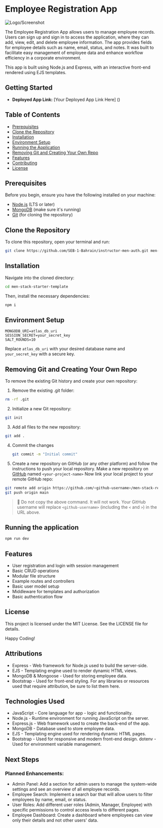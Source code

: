 # Employee Registration App
![Logo/Screenshot](https://us.123rf.com/450wm/pshonka/pshonka2206/pshonka220600039/187246942-badge-outline-flat-icon-workspace-sign-graph-symbol-for-your-web-site-design-logo-app-ui.jpg?ver=6)

The Employee Registration App allows users to manage employee records. Users can sign up and sign in to access the application, where they can add, view, edit, and delete employee information. The app provides fields for employee details such as name, email, status, and notes. It was built to facilitate easy management of employee data and enhance workflow efficiency in a corporate environment.

This app is built using Node.js and Express, with an interactive front-end rendered using EJS templates.

## Getting Started

- **Deployed App Link:** [Your Deployed App Link Here] ()

## Table of Contents
- [Prerequisites](#prerequisites)
- [Clone the Repository](#clone-the-repository)
- [Installation](#installation)
- [Environment Setup](#environment-setup)
- [Running the Application](#running-the-application)
- [Removing Git and Creating Your Own Repo](#removing-git-and-creating-your-own-repo)
- [Features](#features)
- [Contributing](#contributing)
- [License](#license)

## Prerequisites

Before you begin, ensure you have the following installed on your machine:
- [Node.js](https://nodejs.org/) (LTS or later)
- [MongoDB](https://www.mongodb.com/) (make sure it's running)
- [Git](https://git-scm.com/) (for cloning the repository)

## Clone the Repository

To clone this repository, open your terminal and run:

```bash
git clone https://github.com/SEB-1-Bahrain/instructor-men-auth.git men-stack-starter-template
```

## Installation
Navigate into the cloned directory:
```bash
cd men-stack-starter-template
```

Then, install the necessary dependencies:

```bash
npm i
```

## Environment Setup
```plaintext
MONGODB_URI=atlas_db_uri
SESSION_SECRET=your_secret_key
SALT_ROUNDS=10
```
Replace `atlas_db_uri` with your desired database name and `your_secret_key` with a secure key.

## Removing Git and Creating Your Own Repo
To remove the existing Git history and create your own repository:

1. Remove the existing .git folder:
  ```bash
  rm -rf .git
  ```
2. Initialize a new Git repository:
  ```bash
  git init
  ```
3. Add all files to the new repository:
  ```bash
  git add .
  ```
4. Commit the changes
   ```bash
   git commit -m "Initial commit"
   ``` 
5. Create a new repository on GitHub (or any other platform) and follow the instructions to push your local repository.
  Make a new repository on [GitHub](https://github.com/) named `<your-project-name>`
  Now link your local project to your remote GitHub repo:
  ```bash
  git remote add origin https://github.com/<github-username>/men-stack-relating-data-lab-cookbook.git
  git push origin main
  ```

> 🚨 Do not copy the above command. It will not work. Your GitHub username will replace `<github-username>` (including the `<` and `>`) in the URL above.

## Running the application
```bash
npm run dev
```

## Features
- User registration and login with session management
- Basic CRUD operations
- Modular file structure
- Example routes and controllers
- Basic user model setup
- Middleware for templates and authorization
- Basic authentication flow

## License
This project is licensed under the MIT License. See the LICENSE file for details.

Happy Coding!

## Attributions
- Express - Web framework for Node.js used to build the server-side.
- EJS - Templating engine used to render dynamic HTML views.
- MongoDB & Mongoose - Used for storing employee data.
- Bootstrap - Used for front-end styling.
For any libraries or resources used that require attribution, be sure to list them here.

## Technologies Used
- JavaScript - Core language for app - logic and functionality.
- Node.js - Runtime environment for running JavaScript on the server.
- Express.js - Web framework used to create the back-end of the app.
- MongoDB - Database used to store employee data.
- EJS - Templating engine used for rendering dynamic HTML pages.
- Bootstrap - Used for responsive and modern front-end design.
dotenv - Used for environment variable management.
## Next Steps
### Planned Enhancements:
- Admin Panel: Add a section for admin users to manage the system-wide settings and see an overview of all employee records.
- Employee Search: Implement a search bar that will allow users to filter employees by name, email, or status.
- User Roles: Add different user roles (Admin, Manager, Employee) with specific permissions to control access levels to different pages.
- Employee Dashboard: Create a dashboard where employees can view only their details and not other users' data.
